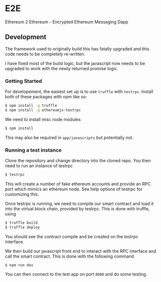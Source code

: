 # E2E

Ethereum 2 Ethereum - Encrypted Ethereum Messaging Dapp

## Development

The framework used to originally build this has fatally upgraded and this code needs to be completely re-written. 

I have fixed most of the build logic, but the javascript now needs to be upgraded to work with the newly returned promise logic. 

### Getting Started

For developement, the easiest set up is to use `truffle` with `testrpc`. Install both of these packages with npm like so:

``` bash
$ npm install -g truffle
$ npm install -g ethereumjs-testrpc
```

We need to install misc node modules
``` bash
$ npm install
```

This may also be required in `app/javascripts` but potentially not. 


### Running a test instance

Clone the repository and change directory into the cloned repo. You then need to run an instance of testrpc

``` bash
$ testrpc
```

This will create a number of fake ethereum accounts and provide an RPC port which mimics an ethereum node. See help options of testrpc for customizing this.

Once testrpc is running, we need to compile our smart contract and load it into the virtual block chain, provided by testrpc. This is done with truffle, using

``` bash
$ truffle build
$ truffle deploy
```

You should see the contract compile and be created on the testrpc interface.

We then build our javascript front end to interact with the RPC interface and call the smart contract. This is done with the following command

``` bash
$ npm run dev
```

You can then connect to the test app on port `8080` and do some testing.
